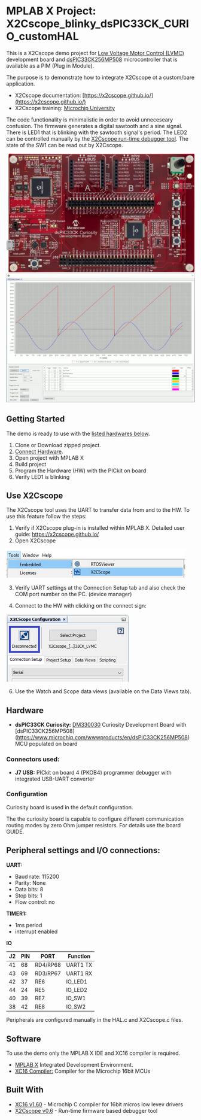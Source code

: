 # MPLAB X Project: X2Cscope_blinky_dsPIC33CK_CURIO_customHAL

This is a X2Cscope demo project for [Low Voltage Motor Control (LVMC)](https://www.microchip.com/DevelopmentTools/ProductDetails/PartNO/DM330031) development board and [dsPIC33CK256MP508](https://www.microchip.com/wwwproducts/en/dsPIC33CK256MP508) microcontroller that is available as a PIM (Plug in Module). 

The purpose is to demonstrate how to integrate X2Cscope ot a custom/bare application.

* X2Cscope documentation: [https://x2cscope.github.io/](https://x2cscope.github.io/)
* X2Cscope training: [Microchip University](https://mu.microchip.com/page/all-courses)

The code functionality is minimalistic in order to avoid unneceseary confusion. The firmware generates a digital sawtooth and a sine signal. There is LED1 that is blinking with the sawtooth signal's period. The LED2 can be controlled manually by the [X2Cscope run-time debugger tool](https://x2cscope.github.io/). The state of the SW1 can be read out by X2Cscope.

![HW setup](doc/dsPIC33CK_curiosity.jpg)
![X2Cscope](doc/Scope_Animated.gif)

## Getting Started

The demo is ready to use with the [listed hardwares below](#hardware).

1. Clone or Download zipped project.
2. [Connect Hardware](#connectors-used).
3. Open project with MPLAB X
4. Build project
5. Program the Hardware (HW) with the PICkit on board
6. Verify LED1 is blinking

## Use X2Cscope

The X2Cscope tool uses the UART to transfer data from and to the HW. To use this feature follow the steps:

1. Verify if X2Cscope plug-in is installed within MPLAB X. Detailed user guide: https://x2cscope.github.io/
2. Open X2Cscope 

![Open X2Cscope](doc/open_X2Cscope.png)

3. Verify UART settings at the Connection Setup tab and also check the COM port number on the PC. (device manager)

4. Connect to the HW with clicking on the connect sign:

![Open Button](doc/Connect_X2Cscope.png)

6. Use the Watch and Scope data views (available on the Data Views tab).

## Hardware

* **dsPIC33CK Curiosity:** [DM330030](https://www.microchip.com/developmenttools/ProductDetails/PartNO/DM330030) Curiosity Development Board with [dsPIC33CK256MP508] (https://www.microchip.com/wwwproducts/en/dsPIC33CK256MP508) MCU populated on board

### Connectors used:

* **J7 USB:** PICkit on board 4 (PKOB4) programmer debugger with integrated USB-UART converter

### Configuration

Curiosity board is used in the default configuration. 

The the curiosity board is capable to configure different communication routing modes by zero Ohm jumper resistors. For details use the board GUIDE.

## Peripheral settings and I/O connections: 

**UART:**
   * Baud rate: 115200
   * Parity: None
   * Data bits: 8
   * Stop bits: 1
   * Flow control: no

**TIMER1:**
   * 1ms period
   * interrupt enabled

**IO**

| J2  | PIN | PORT   | Function |
| --- | ----|--------|----------|
|  41 |  68 | RD4/RP68   | UART1 TX |
|  43 |  69 | RD3/RP67   | UART1 RX |
|  42 |  37 | RE6    | IO_LED1  |
|  44 |  24 | RE5    | IO_LED2  |
|  40 |  39 | RE7    | IO_SW1   |
|  38 |  42 | RE8    | IO_SW2   |

   Peripherals are configured manually in the HAL.c and X2Cscope.c files.

## Software

To use the demo only the MPLAB X IDE and XC16 compiler is required. 

* [MPLAB X](https://www.microchip.com/mplab/mplab-x-ide) Integrated Development Environment. 
* [XC16 Compiler:](https://www.microchip.com/mplab/compilers) Compiler for the Microchip 16bit MCUs
## Built With

* [XC16 v1.60](https://www.microchip.com/mplab/compilers) - Microchip C compiler for 16bit micros
low levev drivers
* [X2Cscope v0.6](https://x2cscope.github.io/) - Run-time firmware based debugger tool
